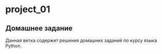# project_01

## Домашнее задание

Данная ветка содержит решения домашних заданий по курсу языка Python.